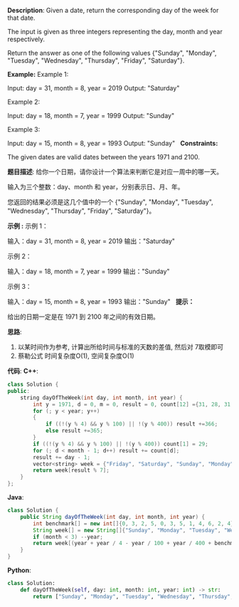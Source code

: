 __Description__:
Given a date, return the corresponding day of the week for that date.

The input is given as three integers representing the day, month and year respectively.

Return the answer as one of the following values {"Sunday", "Monday", "Tuesday", "Wednesday", "Thursday", "Friday", "Saturday"}.

__Example:__
Example 1:

Input: day = 31, month = 8, year = 2019
Output: "Saturday"

Example 2:

Input: day = 18, month = 7, year = 1999
Output: "Sunday"

Example 3:

Input: day = 15, month = 8, year = 1993
Output: "Sunday"
 
__Constraints:__

The given dates are valid dates between the years 1971 and 2100.

__题目描述__:
给你一个日期，请你设计一个算法来判断它是对应一周中的哪一天。

输入为三个整数：day、month 和 year，分别表示日、月、年。

您返回的结果必须是这几个值中的一个 {"Sunday", "Monday", "Tuesday", "Wednesday", "Thursday", "Friday", "Saturday"}。

__示例 :__
示例 1：

输入：day = 31, month = 8, year = 2019
输出："Saturday"

示例 2：

输入：day = 18, month = 7, year = 1999
输出："Sunday"

示例 3：

输入：day = 15, month = 8, year = 1993
输出："Sunday"
 
__提示：__

给出的日期一定是在 1971 到 2100 年之间的有效日期。

__思路__:
1. 以某时间作为参考, 计算出所给时间与标准的天数的差值, 然后对 7取模即可
2. 蔡勒公式
时间复杂度O(1), 空间复杂度O(1)

__代码__:
__C++__:
```C++
class Solution {
public:
    string dayOfTheWeek(int day, int month, int year) {
        int y = 1971, d = 0, m = 0, result = 0, count[12] ={31, 28, 31, 30, 31, 30, 31, 31, 30, 31, 30, 31};
        for (; y < year; y++)
        {
            if ((!(y % 4) && y % 100) || !(y % 400)) result +=366;
            else result +=365;
        }
        if ((!(y % 4) && y % 100) || !(y % 400)) count[1] = 29;
        for (; d < month - 1; d++) result += count[d];
        result += day - 1;
        vector<string> week = {"Friday", "Saturday", "Sunday", "Monday", "Tuesday", "Wednesday", "Thursday"};
        return week[result % 7];
    }
};
```

__Java__:
```Java
class Solution {
    public String dayOfTheWeek(int day, int month, int year) {
        int benchmark[] = new int[]{0, 3, 2, 5, 0, 3, 5, 1, 4, 6, 2, 4};
        String week[] = new String[]{"Sunday", "Monday", "Tuesday", "Wednesday", "Thursday", "Friday", "Saturday"};
        if (month < 3) --year;
        return week[(year + year / 4 - year / 100 + year / 400 + benchmark[month - 1] + day) % 7];
    }
}
```

__Python__:
```Python
class Solution:
    def dayOfTheWeek(self, day: int, month: int, year: int) -> str:
        return ["Sunday", "Monday", "Tuesday", "Wednesday", "Thursday", "Friday", "Saturday"][(year + year // 4 - year // 100 + year // 400 + [0, 3, 2, 5, 0, 3, 5, 1, 4, 6, 2, 4][month - 1] + day) % 7] if month > 2 else ["Sunday", "Monday", "Tuesday", "Wednesday", "Thursday", "Friday", "Saturday"][((year - 1) + (year - 1) // 4 - (year - 1) // 100 + (year - 1) // 400 + [0, 3, 2, 5, 0, 3, 5, 1, 4, 6, 2, 4][month - 1] + day) % 7];
```